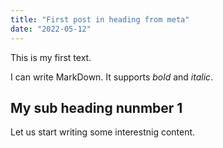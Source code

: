 ```yaml
---
title: "First post in heading from meta"
date: "2022-05-12"
---
```


This is my first text.

I can write MarkDown. It supports _bold_ and *italic*.

## My sub heading nunmber 1

Let us start writing some interestnig content.
